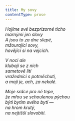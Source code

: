 ```yaml
---
title: My sovy
contentType: prose
---
```


<section>

_Hojíme své bezprizorné ticho  
marnými jen slovy  
A jsou to za dne slepé,  
mžourající sovy,  
hovějící si na vejcích._

</section>

<section>

_V noci ale  
klubají se z nich  
sametově lítí  
vražedníci s potměchutí,  
a mají je, ach, za nekalé._

</section>

<section>

_Moje srdce pro ně tepe,  
že mřou se schoulenou pýchou  
býti bytím svého bytí —  
na hrom krutý,  
na nejtišší slovobití._

</section>
